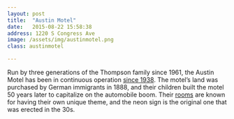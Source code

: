 ```yaml
---
layout: post
title:  "Austin Motel"
date:   2015-08-22 15:58:38
address: 1220 S Congress Ave
image: /assets/img/austinmotel.png
class: austinmotel

---
```

Run by three generations of the Thompson family since 1961, the Austin Motel has been in continuous operation [since 1938](http://www.austinmotel.com/history.html). The motel’s land was purchased by German immigrants in 1888, and their children built the motel 50 years later to capitalize on the automobile boom. Their [rooms](http://www.austinmotel.com/roommap.html) are known for having their own unique theme, and the neon sign is the original one that was erected in the 30s.
